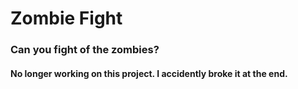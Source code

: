 # Zombie Fight
### Can you fight of the zombies?

#### No longer working on this project. I accidently broke it at the end.
